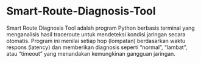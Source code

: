 # Smart-Route-Diagnosis-Tool
Smart Route Diagnosis Tool adalah program Python berbasis terminal yang menganalisis hasil traceroute untuk mendeteksi kondisi jaringan secara otomatis. Program ini menilai setiap hop (lompatan) berdasarkan waktu respons (latency) dan memberikan diagnosis seperti “normal”, “lambat”, atau “timeout” yang menandakan kemungkinan gangguan jaringan.
